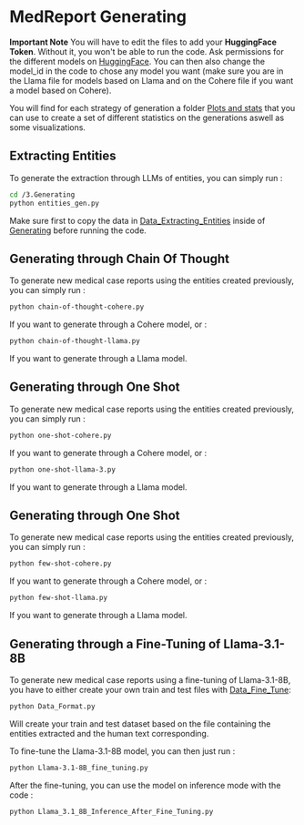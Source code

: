 # MedReport Generating

**Important Note** You will have to edit the files to add your **HuggingFace Token**. Without it, you won't be able to run the code. Ask permissions for the different models on [HuggingFace](https://huggingface.co/). You can then also change the model_id in the code to chose any model you want (make sure you are in the Llama file for models based on Llama and on the Cohere file if you want a model based on Cohere).

You will find for each strategy of generation a folder [Plots and stats](https://github.com/Benjamin-Poutout/MedReport-AI-Classifier/tree/main/3.Generating/Chain%20of%20Thought%20Generation/Plots%20and%20Stats) that you can use to create a set of different statistics on the generations aswell as some visualizations.

## Extracting Entities ##

To generate the extraction through LLMs of entities, you can simply run :

```bash
cd /3.Generating
python entities_gen.py
```

Make sure first to copy the data in [Data_Extracting_Entities](https://github.com/Benjamin-Poutout/MedReport-AI-Classifier/blob/main/2.Data/Data_Extracting_Entities/inference_data.json) inside of [Generating](https://github.com/Benjamin-Poutout/MedReport-AI-Classifier/tree/main/3.Generating) before running the code.

## Generating through Chain Of Thought ##

To generate new medical case reports using the entities created previously, you can simply run :

```bash
python chain-of-thought-cohere.py
```

If you want to generate through a Cohere model, or :

```bash
python chain-of-thought-llama.py
```

If you want to generate through a Llama model.

## Generating through One Shot ##

To generate new medical case reports using the entities created previously, you can simply run :

```bash
python one-shot-cohere.py
```

If you want to generate through a Cohere model, or :

```bash
python one-shot-llama-3.py
```

If you want to generate through a Llama model.

## Generating through One Shot ##

To generate new medical case reports using the entities created previously, you can simply run :

```bash
python few-shot-cohere.py
```

If you want to generate through a Cohere model, or :

```bash
python few-shot-llama.py
```

If you want to generate through a Llama model.

## Generating through a Fine-Tuning of Llama-3.1-8B ##

To generate new medical case reports using a fine-tuning of Llama-3.1-8B, you have to either create your own train and test files with [Data_Fine_Tune](https://github.com/Benjamin-Poutout/MedReport-AI-Classifier/tree/main/2.Data/Data_Fine_Tune):

```bash
python Data_Format.py
```
Will create your train and test dataset based on the file containing the entities extracted and the human text corresponding.

To fine-tune the Llama-3.1-8B model, you can then just run :

```bash
python Llama-3.1-8B_fine_tuning.py
```

After the fine-tuning, you can use the model on inference mode with the code :

```bash
python Llama_3.1_8B_Inference_After_Fine_Tuning.py
```



